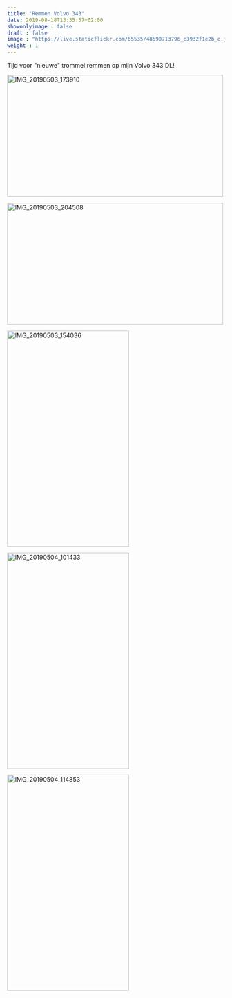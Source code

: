 ```yaml
---
title: "Remmen Volvo 343"
date: 2019-08-18T13:35:57+02:00
showonlyimage : false
draft : false
image : "https://live.staticflickr.com/65535/48590713796_c3932f1e2b_c.jpg"
weight : 1
---
```


Tijd voor "nieuwe" trommel remmen op mijn Volvo 343 DL! 
<!--more-->
<a data-flickr-embed="true"  href="https://www.flickr.com/photos/141950816@N04/48091651277/in/album-72157709153215812/" title="IMG_20190503_173910"><img src="https://live.staticflickr.com/65535/48091651277_2636771a50.jpg" width="500" height="282" alt="IMG_20190503_173910"></a><script async src="//embedr.flickr.com/assets/client-code.js" charset="utf-8"></script>

<a data-flickr-embed="true"  href="https://www.flickr.com/photos/141950816@N04/48091595688/in/album-72157709153215812/" title="IMG_20190503_204508"><img src="https://live.staticflickr.com/65535/48091595688_2cca7dded0.jpg" width="500" height="282" alt="IMG_20190503_204508"></a><script async src="//embedr.flickr.com/assets/client-code.js" charset="utf-8"></script>

<a data-flickr-embed="true"  href="https://www.flickr.com/photos/141950816@N04/48091651367/in/album-72157709153215812/" title="IMG_20190503_154036"><img src="https://live.staticflickr.com/65535/48091651367_1a3e0d6316.jpg" width="282" height="500" alt="IMG_20190503_154036"></a><script async src="//embedr.flickr.com/assets/client-code.js" charset="utf-8"></script>

<a data-flickr-embed="true"  href="https://www.flickr.com/photos/141950816@N04/48091594813/in/album-72157709153215812/" title="IMG_20190504_101433"><img src="https://live.staticflickr.com/65535/48091594813_566bbc2c1a.jpg" width="282" height="500" alt="IMG_20190504_101433"></a><script async src="//embedr.flickr.com/assets/client-code.js" charset="utf-8"></script>

<a data-flickr-embed="true"  href="https://www.flickr.com/photos/141950816@N04/48091559261/in/album-72157709153215812/" title="IMG_20190504_114853"><img src="https://live.staticflickr.com/65535/48091559261_85859de7fb.jpg" width="282" height="500" alt="IMG_20190504_114853"></a><script async src="//embedr.flickr.com/assets/client-code.js" charset="utf-8"></script>
